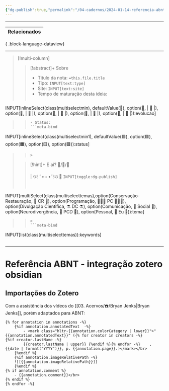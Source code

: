 ```yaml
---
{"dg-publish":true,"permalink":"/04-cadernos/2024-01-14-referencia-abnt-integracao-zotero-obsidian/","tags":["🧠️/📝️/🌿️"],"created":"2024-01-14T12:51:23.304-03:00","updated":"2024-02-16T12:24:16.184-03:00"}
---
```



***
| Relacionados |
| ------------ |

{ .block-language-dataview}
***

>[!multi-column]
>
>>[!abstract]+ Sobre
>>- Titulo da nota: `=this.file.title`
>>- Tipo: `INPUT[text:type]`
>>- Site: `INPUT[text:site]`
>>- Tempo de maturação desta ideia:
>>```meta-bind
INPUT[inlineSelect(class(multiselectmin), defaultValue(🌱️), option(🌱️, | 🌱️ |), option(🌿️, | 🌿️ |), option(🌻, | 🌻 |), option(🌲️, | 🌲️ |), option(🌵, | 🌵 |)):evolucao]
>>```
>>- Status:
>>```meta-bind
INPUT[inlineSelect(class(multiselectmin1), defaultValue(🟥️), option(🟥️), option(🟧️), option(🟨️), option(🟩️)):status]
>>```
>>>
>
>>[!hint]+ E aí?
>>🧠️/📝️/🌿️
>>
>>| ପ꒰ ˶• ༝ •˶꒱ଓ 🍃 `INPUT[toggle:dg-publish]`
>>
>>```meta-bind
INPUT[multiSelect(class(multiselecttemas),option(Conservação-Restauração, 🏺 CR 🏺), option(Programação, 👨🏻‍💻 PC 👨🏻‍💻), option(Divulgação Cientifica, ⚗️ DC ⚗️), option(Comunicação, 🦜 Social 🦜), option(Neurodivergência, 🌈 PCD 🌈), option(Pessoal, 🦝 Eu 🦝)):tema]
>>```
>>>
>>```meta-bind
INPUT[list(class(multiselecttemas)):keywords]
>>```
***

# Referência ABNT - integração zotero obsidian

## Importações do Zotero

Com a assistência dos vídeos do [[03. Acervos/☎️/Bryan Jenks\|Bryan Jenks]], porém adaptados para ABNT:

```
{% for annotation in annotations -%}
	{%if annotation.annotatedText  -%}
		- <mark class="hltr-{{annotation.colorCategory | lower}}">"{{annotation.annotatedText}}" ({% for creator in creators -%}
{%if creator.lastName -%}
		{{creator.lastName | upper}} {%endif %}{% endfor -%}	, {{date | format("YYYY")}}, p. {{annotation.page}}.)</mark></br>
	{%endif %}
	{%if annotation.imageRelativePath -%}
	![[{{annotation.imageRelativePath}}]]
	{%endif %}
{% if annotation.comment %}
	- {{annotation.comment}}</br>
{% endif %}
{% endfor -%}
```

